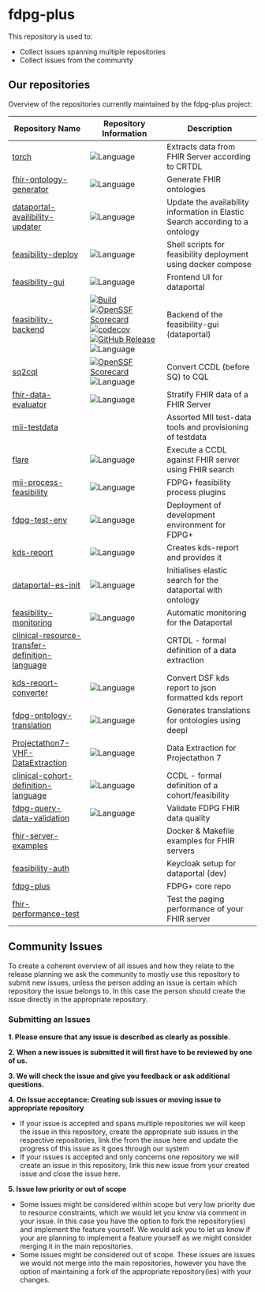 # fdpg-plus

This repository is used to:
- Collect issues spanning multiple repositories
- Collect issues from the community

## Our repositories

Overview of the repositories currently maintained by the fdpg-plus project:

| Repository Name                                                                                     | Repository Information                                                                                                                                                                                                                                                                                                                                                      | Description                                                              |
|------------------------------------------------------------------------------------------------------|------------------------------------------------------------------------------------------------------------------------------------------------------------------------------------------------------------------------------------------------------------------------------------------------------------------------------------------------------------------------------|--------------------------------------------------------------------------|
| [torch](https://github.com/medizininformatik-initiative/torch)                                      | ![Language](https://img.shields.io/badge/Language-Java-red)                                                                                                                                                                                                                                                                                                                 | Extracts data from FHIR Server according to CRTDL                        |
| [fhir-ontology-generator](https://github.com/medizininformatik-initiative/fhir-ontology-generator)  | ![Language](https://img.shields.io/badge/Language-Python-blue)                                                                                                                                                                                                                                                                                                                 | Generate FHIR ontologies                                                 |
| [dataportal-availibility-updater](https://github.com/medizininformatik-initiative/dataportal-availibility-updater) | ![Language](https://img.shields.io/badge/Language-Python-blue)                                                                                                                                                                                                                                                                                                               | Update the availability information in Elastic Search according to a ontology                                              |
| [feasibility-deploy](https://github.com/medizininformatik-initiative/feasibility-deploy)            | ![Language](https://img.shields.io/badge/Language-Shell-lightgrey)                                                                                                                                                                                                                                                                                                           | Shell scripts for feasibility deployment using docker compose            |
| [feasibility-gui](https://github.com/medizininformatik-initiative/feasibility-gui)                  | ![Language](https://img.shields.io/badge/Language-TypeScript-blue)                                                                                                                                                                                                                                                                                                          | Frontend UI for dataportal                                               |
| [feasibility-backend](https://github.com/medizininformatik-initiative/feasibility-backend)          | [![Build](https://github.com/medizininformatik-initiative/feasibility-backend/actions/workflows/ci.yml/badge.svg)](https://github.com/medizininformatik-initiative/feasibility-backend/actions/workflows/ci.yml) [![OpenSSF Scorecard](https://api.scorecard.dev/projects/github.com/medizininformatik-initiative/feasibility-backend/badge)](https://scorecard.dev/viewer/?uri=github.com/medizininformatik-initiative/feasibility-backend) [![codecov](https://codecov.io/gh/medizininformatik-initiative/feasibility-backend/graph/badge.svg?token=0E6UPL7I5K)](https://codecov.io/gh/medizininformatik-initiative/feasibility-backend) [![GitHub Release](https://img.shields.io/github/v/release/medizininformatik-initiative/feasibility-backend?sort=semver&display_name=tag&style=flat&logo=github&label=current)]() ![Language](https://img.shields.io/badge/Language-Java-red) | Backend of the feasibility-gui (dataportal)                              |
| [sq2cql](https://github.com/medizininformatik-initiative/sq2cql)                                    | [![OpenSSF Scorecard](https://api.scorecard.dev/projects/github.com/medizininformatik-initiative/sq2cql/badge)](https://scorecard.dev/viewer/?uri=github.com/medizininformatik-initiative/sq2cql) ![Language](https://img.shields.io/badge/Language-Java-red)                                                                                                                                                                                                                                                                                                                 | Convert CCDL (before SQ) to CQL                                          |
| [fhir-data-evaluator](https://github.com/medizininformatik-initiative/fhir-data-evaluator)          | ![Language](https://img.shields.io/badge/Language-Java-red)                                                                                                                                                                                                                                                                                                                 | Stratify FHIR data of a FHIR Server                                      |
| [mii-testdata](https://github.com/medizininformatik-initiative/mii-testdata)                        |                                                                                                                                                                                                                                                                                                                                                                              | Assorted MII test-data tools and provisioning of testdata                |
| [flare](https://github.com/medizininformatik-initiative/flare)                                      | ![Language](https://img.shields.io/badge/Language-Java-red)                                                                                                                                                                                                                                                                                                                 | Execute a CCDL against FHIR server using FHIR search                     |
| [mii-process-feasibility](https://github.com/medizininformatik-initiative/mii-process-feasibility)  | ![Language](https://img.shields.io/badge/Language-Java-red)                                                                                                                                                                                                                                                                                                                 | FDPG+ feasibility process plugins                                        |
| [fdpg-test-env](https://github.com/medizininformatik-initiative/fdpg-test-env)                      | ![Language](https://img.shields.io/badge/Language-Jinja-yellowgreen)                                                                                                                                                                                                                                                                                                        | Deployment of development environment for FDPG+                          |
| [kds-report](https://github.com/medizininformatik-initiative/kds-report)                            | ![Language](https://img.shields.io/badge/Language-Python-blue)                                                                                                                                                                                                                                                                                                               | Creates kds-report and provides it                                       |
| [dataportal-es-init](https://github.com/medizininformatik-initiative/dataportal-es-init)            | ![Language](https://img.shields.io/badge/Language-Shell-lightgrey)                                                                                                                                                                                                                                                                                                           | Initialises elastic search for the dataportal with ontology              |
| [feasibility-monitoring](https://github.com/medizininformatik-initiative/feasibility-monitoring)    | ![Language](https://img.shields.io/badge/Language-Python-blue)                                                                                                                                                                                                                                                                                                               | Automatic monitoring for the Dataportal                                  |
| [clinical-resource-transfer-definition-language](https://github.com/medizininformatik-initiative/clinical-resource-transfer-definition-language) |                                                                                                                                                                                                                                                                                                                                                                              | CRTDL - formal definition of a data extraction                           |
| [kds-report-converter](https://github.com/medizininformatik-initiative/kds-report-converter)        | ![Language](https://img.shields.io/badge/Language-Python-blue)                                                                                                                                                                                                                                                                                                               | Convert DSF kds report to json formatted kds report                      |
| [fdpg-ontology-translation](https://github.com/medizininformatik-initiative/fdpg-ontology-translation) | ![Language](https://img.shields.io/badge/Language-Python-blue)                                                                                                                                                                                                                                                                                                               | Generates translations for ontologies using deepl                        |
| [Projectathon7-VHF-DataExtraction](https://github.com/medizininformatik-initiative/Projectathon7-VHF-DataExtraction) | ![Language](https://img.shields.io/badge/Language-Python-blue)                                                                                                                                                                                                                                                                                                               | Data Extraction for Projectathon 7                                       |
| [clinical-cohort-definition-language](https://github.com/medizininformatik-initiative/clinical-cohort-definition-language) | ![Language](https://img.shields.io/badge/Language-Python-blue)                                                                                                                                                                                                                                                                                                               | CCDL - formal definition of a cohort/feasibility                         |
| [fdpg-query-data-validation](https://github.com/medizininformatik-initiative/fdpg-query-data-validation) | ![Language](https://img.shields.io/badge/Language-Python-blue)                                                                                                                                                                                                                                                                                                               | Validate FDPG FHIR data quality                                          |
| [fhir-server-examples](https://github.com/medizininformatik-initiative/fhir-server-examples)        |                                                                                                                                                                                                                                                                                                                                                                              | Docker & Makefile examples for FHIR servers                              |
| [feasibility-auth](https://github.com/medizininformatik-initiative/feasibility-auth)                |                                                                                                                                                                                                                                                                                                                                                                              | Keycloak setup for dataportal (dev)                                      |
| [fdpg-plus](https://github.com/medizininformatik-initiative/fdpg-plus)                              |                                                                                                                                                                                                                                                                                                                                                                              | FDPG+ core repo                                                          |
| [fhir-performance-test](https://github.com/medizininformatik-initiative/fhir-performance-test)      |                                                                                                                                                                                                                                                                                                                                                                              | Test the paging performance of your FHIR server                          |


## Community Issues

To create a coherent overview of all issues and how they relate to the release planning we ask the community to mostly use this repository to submit new issues,
unless the person adding an issue is certain which repository the issue belongs to. In this case the person should create the issue directly in the appropriate repository.

### Submitting an Issues

**1. Please ensure that any issue is described as clearly as possible.**

**2. When a new issues is submitted it will first have to be reviewed by one of us.**

**3. We will check the issue and give you feedback or ask additional questions.**

**4.  On Issue acceptance: Creating sub issues or moving issue to appropriate repository**
 - If your issue is accepted and spans multiple repositories we will keep the issue in this repository, create the appropriate sub issues in the respective repositories, link the from the issue here and update the progress of this issue as it goes through our system
 - If your issues is accepted and only concerns one repository we will create an issue in this repository, link this new issue from your created issue and close the issue here.

**5. Issue low priority or out of scope**
- Some issues might be considered within scope but very low priority due to resource constraints, which we would let you know via comment in your issue. In this case you have the option to fork the repository(ies) and implement the feature yourself. We would ask you to let us know if your are planning to implement a feature yourself as we might consider merging it in the main repositories.
- Some issues might be considered out of scope. These issues are issues we would not merge into the main repositories, however you have the option of maintaining a fork of the appropriate repository(ies) with your changes.


